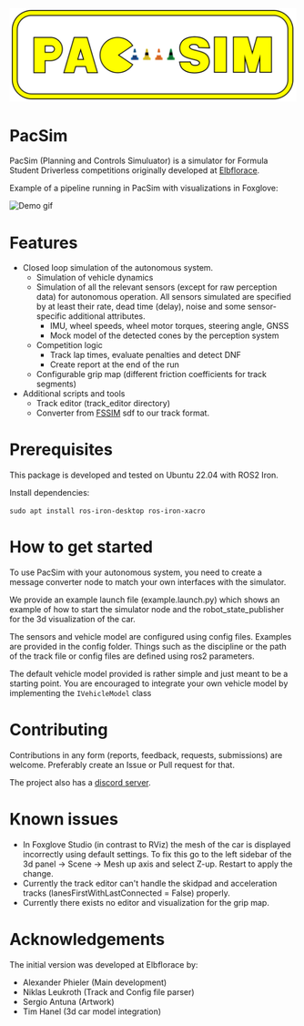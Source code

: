 ![Project logo](doc/logo_full.png)
# PacSim
PacSim (Planning and Controls Simuluator) is a simulator for Formula Student Driverless competitions originally developed at [Elbflorace](https://elbflorace.de/).

Example of a pipeline running in PacSim with visualizations in Foxglove:

![Demo gif](doc/demo.gif)

# Features
* Closed loop simulation of the autonomous system.
  * Simulation of vehicle dynamics
  * Simulation of all the relevant sensors (except for raw perception data) for autonomous operation. All sensors simulated are specified by at least their rate, dead time (delay), noise and some sensor-specific additional attributes.
    * IMU, wheel speeds, wheel motor torques, steering angle, GNSS
    * Mock model of the detected cones by the perception system
  * Competition logic
    * Track lap times, evaluate penalties and detect DNF
    * Create report at the end of the run
  * Configurable grip map (different friction coefficients for track segments)
* Additional scripts and tools
  * Track editor (track_editor directory)
  * Converter from [FSSIM](https://github.com/AMZ-Driverless/fssim) sdf to our track format.

# Prerequisites
This package is developed and tested on Ubuntu 22.04 with ROS2 Iron. 

Install dependencies:

`sudo apt install ros-iron-desktop ros-iron-xacro`

# How to get started
To use PacSim with your autonomous system, you need to create a message converter node to match your own interfaces with the simulator.

We provide an example launch file (example.launch.py) which shows an example of how to start the simulator node and the robot_state_publisher for the 3d visualization of the car.

The sensors and vehicle model are configured using config files. Examples are provided in the config folder. Things such as the discipline or the path of the track file or config files are defined using ros2 parameters.

The default vehicle model provided is rather simple and just meant to be a starting point. You are encouraged to integrate your own vehicle model by implementing the `IVehicleModel` class 

# Contributing
Contributions in any form (reports, feedback, requests, submissions) are welcome. Preferably create an Issue or Pull request for that.

The project also has a [discord server](https://discord.gg/Ay3XzB5p33).

# Known issues
* In Foxglove Studio (in contrast to RViz) the mesh of the car is displayed incorrectly using default settings. To fix this go to the left sidebar of the 3d panel -> Scene -> Mesh up axis and select Z-up. Restart to apply the change.
* Currently the track editor can't handle the skidpad and acceleration tracks (lanesFirstWithLastConnected = False) properly.
* Currently there exists no editor and visualization for the grip map.

# Acknowledgements
The initial version was developed at Elbflorace by:
* Alexander Phieler (Main development)
* Niklas Leukroth (Track and Config file parser)
* Sergio Antuna (Artwork)
* Tim Hanel (3d car model integration)